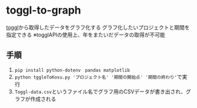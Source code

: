 # toggl-to-graph
[toggl](https://toggl.com/)から取得したデータをグラフ化する
グラフ化したいプロジェクトと期間を指定できる
※togglAPIの使用上、年をまたいだデータの取得が不可能

## 手順
1. `pip install python-dotenv　pandas matplotlib`
2. `python tggleToKosu.py 'プロジェクト名' '期間の開始点' '期間の終わり'`で実行
3. `Toggl-data.csv`というファイル名でグラフ用のCSVデータが書き出され、グラフが作成される
